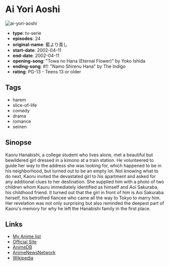 # Ai Yori Aoshi

![ai-yori-aoshi](https://cdn.myanimelist.net/images/anime/7/10172.jpg)

-   **type**: tv-serie
-   **episodes**: 24
-   **original-name**: 藍より青し
-   **start-date**: 2002-04-11
-   **end-date**: 2002-04-11
-   **opening-song**: "Towa no Hana (Eternal Flower)" by Yoko Ishida
-   **ending-song**: #1: "Namo Shirenu Hana" by The Indigo
-   **rating**: PG-13 - Teens 13 or older

## Tags

-   harem
-   slice-of-life
-   comedy
-   drama
-   romance
-   seinen

## Sinopse

Kaoru Hanabishi, a college student who lives alone, met a beautiful but bewildered girl dressed in a kimono at a train station. He volunteered to guide her way to the address she was looking for, which happened to be in his neighborhood, but turned out to be an empty lot. Not knowing what to do next, Kaoru invited the devastated girl to his apartment and asked for any additional clues to her destination. She supplied him with a photo of two children whom Kauru immediately identified as himself and Aoi Sakuraba, his childhood friend. It turned out that the girl in front of him is Aoi Sakuraba herself, his betrothed fiancee who came all the way to Tokyo to marry him. Her revelation was not only surprising but also reminded the deepest part of Kaoru's memory for why he left the Hanabishi family in the first place.

## Links

-   [My Anime list](https://myanimelist.net/anime/53/Ai_Yori_Aoshi)
-   [Official Site](http://www.aiyoriaoshi.com/aiao_index2.html)
-   [AnimeDB](http://anidb.info/perl-bin/animedb.pl?show=anime&aid=74)
-   [AnimeNewsNetwork](http://www.animenewsnetwork.com/encyclopedia/anime.php?id=833)
-   [Wikipedia](http://en.wikipedia.org/wiki/Ai_Yori_Aoshi)
